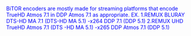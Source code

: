
BiTOR encoders are mostly made for streaming platforms that encode TrueHD Atmos 7.1 in DDP Atmos 7.1 as appropriate.
EX.
1.REMUX BLURAY DTS-HD MA 7.1 (DTS-HD MA 5.1)
-x264 DDP 7.1 (DDP 5.1)
2.REMUX UHD TrueHD Atmos 7.1 (DTS -HD MA 5.1)
-x265 DDP Atmos 7.1 (DDP 5.1)

<body text="blue">
  


